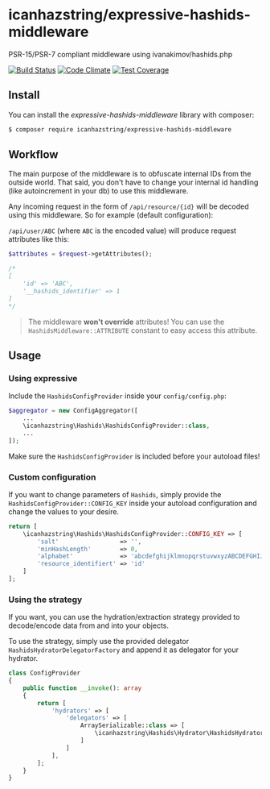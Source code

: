 # icanhazstring/expressive-hashids-middleware
PSR-15/PSR-7 compliant middleware using ivanakimov/hashids.php

[![Build Status](https://api.travis-ci.org/icanhazstring/expressive-hashids-middleware.svg?branch=master)](https://travis-ci.org/icanhazstring/expressive-hashids-middleware) [![Code Climate](https://codeclimate.com/github/icanhazstring/expressive-hashids-middleware/badges/gpa.svg)](https://codeclimate.com/github/icanhazstring/expressive-hashids-middleware) [![Test Coverage](https://codeclimate.com/github/icanhazstring/expressive-hashids-middleware/badges/coverage.svg)](https://codeclimate.com/github/icanhazstring/expressive-hashids-middleware/coverage)

## Install

You can install the *expressive-hashids-middleware* library with composer:
```bash
$ composer require icanhazstring/expressive-hashids-middleware
```

## Workflow

The main purpose of the middleware is to obfuscate internal IDs from the outside world.
That said, you don't have to change your internal id handling (like autoincrement in your db) to 
use this middleware.

Any incoming request in the form of `/api/resource/{id}` will be decoded using this middleware.
So for example (default configuration):

`/api/user/ABC` (where `ABC` is the encoded value) will produce request attributes like this:

```php
$attributes = $request->getAttributes();

/*
[
    'id' => 'ABC',
    '__hashids_identifier' => 1
]
*/
```

> The middleware **won't override** attributes!
> You can use the `HashidsMiddleware::ATTRIBUTE` constant to easy access this attribute.

## Usage

### Using expressive

Include the `HashidsConfigProvider` inside your `config/config.php`:

```php
$aggregator = new ConfigAggregator([
    ...
    \icanhazstring\Hashids\HashidsConfigProvider::class,
    ...
]);
```

Make sure the `HashidsConfigProvider` is included before your autoload files!

### Custom configuration

If you want to change parameters of `Hashids`, simply provide the
`HashidsConfigProvider::CONFIG_KEY` inside your autoload configuration and change the values to your desire.

```php
return [
    \icanhazstring\Hashids\HashidsConfigProvider::CONFIG_KEY => [
        'salt'                 => '',
        'minHashLength'        => 0,
        'alphabet'             => 'abcdefghijklmnopqrstuvwxyzABCDEFGHIJKLMNOPQRSTUVWXYZ1234567890',
        'resource_identifiert' => 'id'
    ]
];
```

### Using the strategy

If you want, you can use the hydration/extraction strategy provided to decode/encode data
from and into your objects.

To use the strategy, simply use the provided delegator `HashidsHydratorDelegatorFactory` and append
it as delegator for your hydrator.

```php
class ConfigProvider
{
    public function __invoke(): array
    {
        return [
            'hydrators' => [
                'delegators' => [
                    ArraySerializable::class => [
                        \icanhazstring\Hashids\Hydrator\HashidsHydratorDelegatorFactory:class
                    ]
                ]
            ],
        ];
    }
}
```